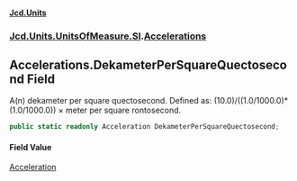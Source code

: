 #### [Jcd.Units](index.md 'index')
### [Jcd.Units.UnitsOfMeasure.SI](Jcd.Units.UnitsOfMeasure.SI.md 'Jcd.Units.UnitsOfMeasure.SI').[Accelerations](Accelerations.md 'Jcd.Units.UnitsOfMeasure.SI.Accelerations')

## Accelerations.DekameterPerSquareQuectosecond Field

A(n) dekameter per square quectosecond. Defined as: (10.0)/((1.0/1000.0)*(1.0/1000.0)) × meter per square rontosecond.

```csharp
public static readonly Acceleration DekameterPerSquareQuectosecond;
```

#### Field Value
[Acceleration](Acceleration.md 'Jcd.Units.UnitTypes.Acceleration')